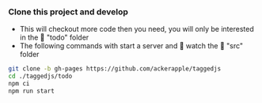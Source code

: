 ### Clone this project and develop

- This will checkout more code then you need, you will only be interested in the 📂 "todo" folder
- The following commands with start a server and 👀 watch the 📂 "src" folder

```sh
git clone -b gh-pages https://github.com/ackerapple/taggedjs
cd ./taggedjs/todo
npm ci
npm run start
```
